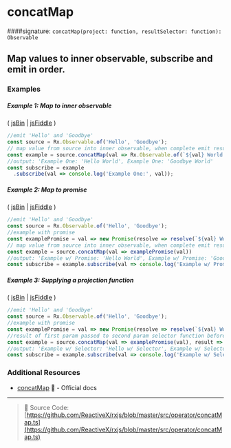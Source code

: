 # concatMap
####signature: `concatMap(project: function, resultSelector: function): Observable`

## Map values to inner observable, subscribe and emit in order.

### Examples

##### Example 1: Map to inner observable

( [jsBin](http://jsbin.com/powivemaxu/1/edit?js,console) | [jsFiddle](https://jsfiddle.net/btroncone/y3yx666r/) )

```js
//emit 'Hello' and 'Goodbye'
const source = Rx.Observable.of('Hello', 'Goodbye');
// map value from source into inner observable, when complete emit result and move to next
const example = source.concatMap(val => Rx.Observable.of(`${val} World!`));
//output: 'Example One: 'Hello World', Example One: 'Goodbye World'
const subscribe = example
  .subscribe(val => console.log('Example One:', val));
```

##### Example 2: Map to promise

( [jsBin](http://jsbin.com/celixodeba/1/edit?js,console) | [jsFiddle](https://jsfiddle.net/btroncone/Lym33L97//) )


```js
//emit 'Hello' and 'Goodbye'
const source = Rx.Observable.of('Hello', 'Goodbye');
//example with promise
const examplePromise = val => new Promise(resolve => resolve(`${val} World!`));
// map value from source into inner observable, when complete emit result and move to next
const example = source.concatMap(val => examplePromise(val))
//output: 'Example w/ Promise: 'Hello World', Example w/ Promise: 'Goodbye World'
const subscribe = example.subscribe(val => console.log('Example w/ Promise:', val));
```

##### Example 3: Supplying a projection function

( [jsBin](http://jsbin.com/vihacewozo/1/edit?js,console) | [jsFiddle](https://jsfiddle.net/btroncone/5sr5zzgy/) )

```js
//emit 'Hello' and 'Goodbye'
const source = Rx.Observable.of('Hello', 'Goodbye');
//example with promise
const examplePromise = val => new Promise(resolve => resolve(`${val} World!`));
//result of first param passed to second param selector function before being  returned
const example = source.concatMap(val => examplePromise(val), result => `${result} w/ selector!`);
//output: 'Example w/ Selector: 'Hello w/ Selector', Example w/ Selector: 'Goodbye w/ Selector'
const subscribe = example.subscribe(val => console.log('Example w/ Selector:', val));
```


### Additional Resources
* [concatMap](http://reactivex.io/rxjs/class/es6/Observable.js~Observable.html#instance-method-concatMap) :newspaper: - Official docs

---
> :file_folder: Source Code:  [https://github.com/ReactiveX/rxjs/blob/master/src/operator/concatMap.ts](https://github.com/ReactiveX/rxjs/blob/master/src/operator/concatMap.ts)
